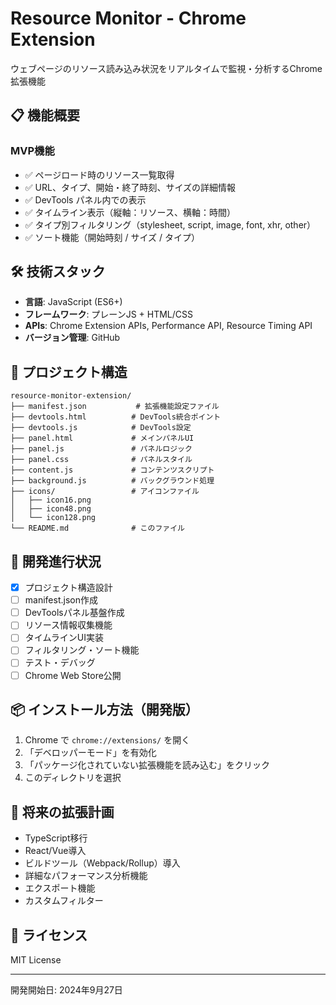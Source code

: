 # Resource Monitor - Chrome Extension

ウェブページのリソース読み込み状況をリアルタイムで監視・分析するChrome拡張機能

## 📋 機能概要

### MVP機能
- ✅ ページロード時のリソース一覧取得
- ✅ URL、タイプ、開始・終了時刻、サイズの詳細情報
- ✅ DevTools パネル内での表示
- ✅ タイムライン表示（縦軸：リソース、横軸：時間）
- ✅ タイプ別フィルタリング（stylesheet, script, image, font, xhr, other）
- ✅ ソート機能（開始時刻 / サイズ / タイプ）

## 🛠️ 技術スタック

- **言語**: JavaScript (ES6+)
- **フレームワーク**: プレーンJS + HTML/CSS
- **APIs**: Chrome Extension APIs, Performance API, Resource Timing API
- **バージョン管理**: GitHub

## 📁 プロジェクト構造

```
resource-monitor-extension/
├── manifest.json           # 拡張機能設定ファイル
├── devtools.html          # DevTools統合ポイント
├── devtools.js            # DevTools設定
├── panel.html             # メインパネルUI
├── panel.js               # パネルロジック
├── panel.css              # パネルスタイル
├── content.js             # コンテンツスクリプト
├── background.js          # バックグラウンド処理
├── icons/                 # アイコンファイル
│   ├── icon16.png
│   ├── icon48.png
│   └── icon128.png
└── README.md              # このファイル
```

## 🚀 開発進行状況

- [x] プロジェクト構造設計
- [ ] manifest.json作成
- [ ] DevToolsパネル基盤作成
- [ ] リソース情報収集機能
- [ ] タイムラインUI実装
- [ ] フィルタリング・ソート機能
- [ ] テスト・デバッグ
- [ ] Chrome Web Store公開

## 📦 インストール方法（開発版）

1. Chrome で `chrome://extensions/` を開く
2. 「デベロッパーモード」を有効化
3. 「パッケージ化されていない拡張機能を読み込む」をクリック
4. このディレクトリを選択

## 🎯 将来の拡張計画

- TypeScript移行
- React/Vue導入
- ビルドツール（Webpack/Rollup）導入
- 詳細なパフォーマンス分析機能
- エクスポート機能
- カスタムフィルター

## 📄 ライセンス

MIT License

---

開発開始日: 2024年9月27日